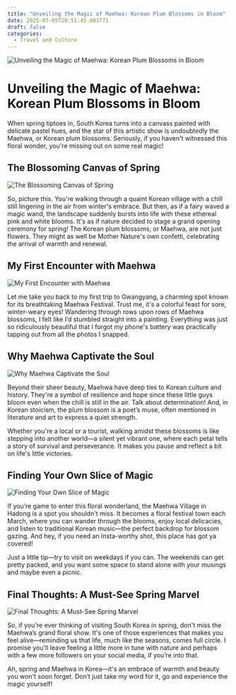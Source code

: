 ```yaml
---
title: "Unveiling the Magic of Maehwa: Korean Plum Blossoms in Bloom"
date: 2025-07-05T20:51:45.603771
draft: false
categories:
  - Travel and Culture
---
```


![Unveiling the Magic of Maehwa: Korean Plum Blossoms in Bloom](/images/2025-07-05-unveiling-the-magic-of-maehwa-korean-plum-blossoms-in-bloom.jpg)

# Unveiling the Magic of Maehwa: Korean Plum Blossoms in Bloom

When spring tiptoes in, South Korea turns into a canvass painted with delicate pastel hues, and the star of this artistic show is undoubtedly the Maehwa, or Korean plum blossoms. Seriously, if you haven't witnessed this floral wonder, you're missing out on some real magic!

## The Blossoming Canvas of Spring
![The Blossoming Canvas of Spring](/images/2025-07-05-unveiling-the-magic-of-maehwa-korean-plum-blossoms-in-bloom-h2-1.jpg)


So, picture this. You're walking through a quaint Korean village with a chill still lingering in the air from winter's embrace. But then, as if a fairy waved a magic wand, the landscape suddenly bursts into life with these ethereal pink and white blooms. It's as if nature decided to stage a grand opening ceremony for spring! The Korean plum blossoms, or Maehwa, are not just flowers. They might as well be Mother Nature's own confetti, celebrating the arrival of warmth and renewal. 

## My First Encounter with Maehwa
![My First Encounter with Maehwa](/images/2025-07-05-unveiling-the-magic-of-maehwa-korean-plum-blossoms-in-bloom-h2-2.jpg)


Let me take you back to my first trip to Gwangyang, a charming spot known for its breathtaking Maehwa Festival. Trust me, it's a colorful feast for sore, winter-weary eyes! Wandering through rows upon rows of Maehwa blossoms, I felt like I’d stumbled straight into a painting. Everything was just so ridiculously beautiful that I forgot my phone's battery was practically tapping out from all the photos I snapped.

## Why Maehwa Captivate the Soul
![Why Maehwa Captivate the Soul](/images/2025-07-05-unveiling-the-magic-of-maehwa-korean-plum-blossoms-in-bloom-h2-3.jpg)


Beyond their sheer beauty, Maehwa have deep ties to Korean culture and history. They're a symbol of resilience and hope since these little guys bloom even when the chill is still in the air. Talk about determination! And, in Korean stoicism, the plum blossom is a poet’s muse, often mentioned in literature and art to express a quiet strength.

Whether you're a local or a tourist, walking amidst these blossoms is like stepping into another world—a silent yet vibrant one, where each petal tells a story of survival and perseverance. It makes you pause and reflect a bit on life's little victories.

## Finding Your Own Slice of Magic
![Finding Your Own Slice of Magic](/images/2025-07-05-unveiling-the-magic-of-maehwa-korean-plum-blossoms-in-bloom-h2-4.jpg)


If you’re game to enter this floral wonderland, the Maehwa Village in Hadong is a spot you shouldn't miss. It becomes a floral festival town each March, where you can wander through the blooms, enjoy local delicacies, and listen to traditional Korean music—the perfect backdrop for blossom gazing. And hey, if you need an Insta-worthy shot, this place has got ya covered!

Just a little tip—try to visit on weekdays if you can. The weekends can get pretty packed, and you want some space to stand alone with your musings and maybe even a picnic. 

## Final Thoughts: A Must-See Spring Marvel
![Final Thoughts: A Must-See Spring Marvel](/images/2025-07-05-unveiling-the-magic-of-maehwa-korean-plum-blossoms-in-bloom-h2-5.jpg)


So, if you're ever thinking of visiting South Korea in spring, don't miss the Maehwa’s grand floral show. It's one of those experiences that makes you feel alive—reminding us that life, much like the seasons, comes full circle. I promise you'll leave feeling a little more in tune with nature and perhaps with a few more followers on your social media, if you’re into that.

Ah, spring and Maehwa in Korea—it's an embrace of warmth and beauty you won't soon forget. Don’t just take my word for it, go and experience the magic yourself!

